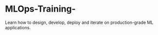 # MLOps-Training-
Learn how to design, develop, deploy and iterate on production-grade ML applications. 
